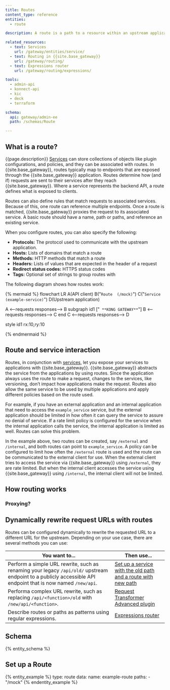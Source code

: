 ```yaml
---
title: Routes
content_type: reference
entities:
  - route

description: A route is a path to a resource within an upstream application.

related_resources:
  - text: Services
    url: /gateway/entities/service/
  - text: Routing in {{site.base_gateway}}
    url: /gateway/routing/
  - text: Expressions router
    url: /gateway/routing/expressions/

tools:
  - admin-api
  - konnect-api
  - kic
  - deck
  - terraform

schema:
  api: gateway/admin-ee
  path: /schemas/Route

---
```


## What is a route? 

{{page.description}} [Services](/gateway/entities/service/) can store collections of objects like plugin configurations, and policies, and they can be associated with routes. In {{site.base_gateway}}, routes typically map to endpoints that are exposed through the {{site.base_gateway}} application. Routes determine how (and if) requests are sent to their services after they reach {{site.base_gateway}}. Where a service represents the backend API, a route defines what is exposed to clients. 

Routes can also define rules that match requests to associated services. Because of this, one route can reference multiple endpoints. Once a route is matched, {{site.base_gateway}} proxies the request to its associated service. A basic route should have a name, path or paths, and reference an existing service.

When you configure routes, you can also specify the following:

* **Protocols:** The protocol used to communicate with the upstream application.
* **Hosts:** Lists of domains that match a route
* **Methods:** HTTP methods that match a route
* **Headers:** Lists of values that are expected in the header of a request
* **Redirect status codes:** HTTPS status codes
* **Tags:** Optional set of strings to group routes with

The following diagram shows how routes work:

{% mermaid %}
flowchart LR
  A(API client)
  B("`Route 
  (/mock)`")
  C("`Service
  (example-service)`")
  D(Upstream 
  application)
  
  A <--requests
  responses--> B
  subgraph id1 ["`
  **KONG GATEWAY**`"]
    B <--requests
    responses--> C
  end
  C <--requests
  responses--> D

  style id1 rx:10,ry:10
  
{% endmermaid %}

## Route and service interaction

Routes, in conjunction with [services](/gateway/entities/service/), let you expose your services to applications with {{site.base_gateway}}. {{site.base_gateway}} abstracts the service from the applications by using routes. Since the application always uses the route to make a request, changes to the services, like versioning, don’t impact how applications make the request. Routes also allow the same service to be used by multiple applications and apply different policies based on the route used.

For example, if you have an external application and an internal application that need to access the `example_service` service, but the external application should be limited in how often it can query the service to assure no denial of service. If a rate limit policy is configured for the service when the internal application calls the service, the internal application is limited as well. Routes can solve this problem.

In the example above, two routes can be created, say `/external` and `/internal`, and both routes can point to `example_service`. A policy can be configured to limit how often the `/external` route is used and the route can be communicated to the external client for use. When the external client tries to access the service via {{site.base_gateway}} using `/external`, they are rate limited. But when the internal client accesses the service using {{site.base_gateway}} using `/internal`, the internal client will not be limited.

## How routing works

### Proxying?



## Dynamically rewrite request URLs with routes

Routes can be configured dynamically to rewrite the requested URL to a different URL for the upstream. Depending on your use case, there are several methods you can use:

| You want to... | Then use... |
|--------|----------|
| Perform a simple URL rewrite, such as renaming your legacy `/api/old/` upstream endpoint to a publicly accessible API endpoint that is now named `/new/api`. | [Set up a service with the old path and a route with new path](/) |
| Performa complex URL rewrite, such as replacing `/api/<function>/old` with `/new/api/<function>`. | [Request Transformer Advanced plugin](https://docs.konghq.com/hub/kong-inc/request-transformer-advanced/) |
| Describe routes or paths as patterns using regular expressions. | [Expressions router](/gateway/routing/expressions/) |

## Schema

{% entity_schema %}

## Set up a Route

{% entity_example %}
type: route
data:
  name: example-route
  paths:
    - "/mock"
{% endentity_example %}
